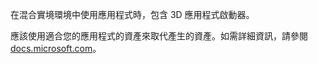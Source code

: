 ﻿在混合實境環境中使用應用程式時，包含 3D 應用程式啟動器。

應該使用適合您的應用程式的資產來取代產生的資產。如需詳細資訊，請參閱 [docs.microsoft.com](https://docs.microsoft.com/windows/mixed-reality/3d-app-launcher-design-guidance)。

